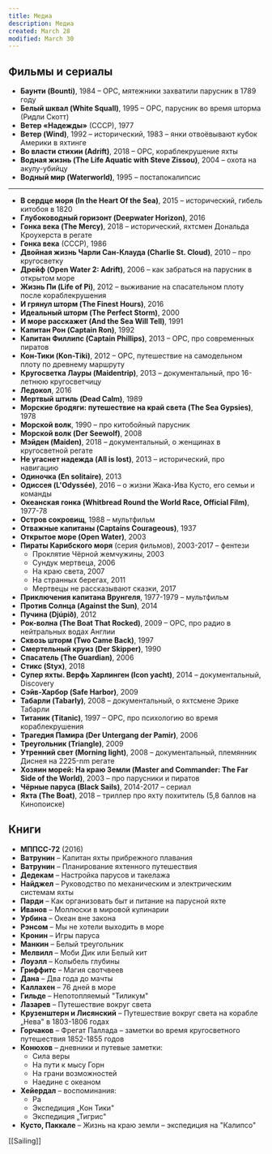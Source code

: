 ```yaml
---
title: Медиа
description: Медиа
created: March 28
modified: March 30
---
```

## Фильмы и сериалы

- **Баунти (Bounti)**, 1984 – ОРС, мятежники захватили парусник в 1789 году
- **Белый шквал (White Squall)**, 1995 – ОРС, парусник во время шторма (Ридли Скотт)
- **Ветер «Надежды»** (СССР), 1977
- **Ветер (Wind)**, 1992 – исторический, 1983 – янки отвоёвывают кубок Америки в яхтинге
- **Во власти стихии (Adrift)**, 2018 – ОРС, кораблекрушение яхты
- **Водная жизнь (The Life Aquatic with Steve Zissou)**, 2004 – охота на акулу-убийцу
- **Водный мир (Waterworld)**, 1995 – постапокалипсис
---
- **В сердце моря (In the Heart Of the Sea)**, 2015 – исторический, гибель китобоя в 1820
- **Глубоководный горизонт (Deepwater Horizon)**, 2016
- **Гонка века (The Mercy)**, 2018 – исторический, яхтсмен Дональда Кроухерста в регате
- **Гонка века** (СССР), 1986
- **Двойная жизнь Чарли Сан-Клауда (Charlie St. Cloud)**, 2010 – про кругосветку
- **Дрейф (Open Water 2: Adrift)**, 2006 – как забраться на парусник в открытом море
- **Жизнь Пи (Life of Pi)**, 2012 – выживание на спасательном плоту после кораблекрушения
- **И грянул шторм (The Finest Hours)**, 2016
- **Идеальный шторм (The Perfect Storm)**, 2000
- **И море расскажет (And the Sea Will Tell)**, 1991
- **Капитан Рон (Captain Ron)**, 1992
- **Капитан Филлипс (Captain Phillips)**, 2013 – ОРС, про современных пиратов
- **Кон-Тики (Kon-Tiki)**, 2012 – ОРС, путешествие на самодельном плоту по древнему маршруту
- **Кругосветка Лауры (Maidentrip)**, 2013 – документальный, про 16-летнюю кругосветчицу
- **Ледокол**, 2016
- **Мертвый штиль (Dead Calm)**, 1989
- **Морские бродяги: путешествие на край света (The Sea Gypsies)**, 1978
- **Морской волк**, 1990 – про китобойный парусник
- **Морской волк (Der Seewolf)**, 2008
- **Мэйден (Maiden)**, 2018 – документальный, о женщинах в кругосветной регате
- **Не угаснет надежда (All is lost)**, 2013 – исторический, про навигацию
- **Одиночка (En solitaire)**, 2013
- **Одиссея (L'Odyssée)**, 2016 – о жизни Жака-Ива Кусто, его семьи и команды
- **Океанская гонка (Whitbread Round the World Race, Official Film)**, 1977-78
- **Остров сокровищ**, 1988 – мультфильм
- **Отважные капитаны (Captains Courageous)**, 1937
- **Открытое море (Open Water)**, 2003
- **Пираты Карибского моря** (серия фильмов), 2003-2017 – фентези
  - Проклятие Чёрной жемчужины, 2003
  - Сундук мертвеца, 2006
  - На краю света, 2007
  - На странных берегах, 2011
  - Мертвецы не рассказывают сказки, 2017
- **Приключения капитана Врунгеля**, 1977-1979 – мультфильм
- **Против Солнца (Against the Sun)**, 2014
- **Пучина (Djúpið)**, 2012
- **Рок-волна (The Boat That Rocked)**, 2009 – ОРС, про радио в нейтральных водах Англии
- **Сквозь шторм (Two Came Back)**, 1997
- **Смертельный круиз (Der Skipper)**, 1990
- **Спасатель (The Guardian)**, 2006
- **Стикс (Styx)**, 2018
- **Супер яхты. Верфь Харлинген (Icon yacht)**, 2014 – документальный, Discovery
- **Сэйв-Харбор (Safe Harbor)**, 2009
- **Табарли (Tabarly)**, 2008 – документальный, о яхтсмене Эрике Табарли
- **Титаник (Titanic)**, 1997 – ОРС, про психологию во время кораблекрушения
- **Трагедия Памира (Der Untergang der Pamir)**, 2006
- **Треугольник (Triangle)**, 2009
- **Утренний свет (Morning light)**, 2008 – документальный, племянник Диснея на 2225-nm регате
- **Хозяин морей: На краю Земли (Master and Commander: The Far Side of the World)**, 2003 – про парусники и пиратов
- **Чёрные паруса (Black Sails)**, 2014-2017 – сериал
- **Яхта (The Boat)**, 2018 – триллер про яхту похититель (5,8 баллов на Кинопоиске)

## Книги

- **МППСС-72** (2016)
- **Ватрунин** – Капитан яхты прибрежного плавания
- **Ватрунин** – Планирование яхтенного путешествия
- **Дедекам** – Настройка парусов и такелажа
- **Найджел** – Руководство по механическим и электрическим системам яхты
- **Парди** – Как организовать быт и питание на парусной яхте
- **Иванов** – Моллюски в мировой кулинарии
- **Урбина** – Океан вне закона
- **Рэнсом** – Мы не хотели выходить в море
- **Кронин** – Игры паруса
- **Манкин** – Белый треугольник
- **Мелвилл** – Моби Дик или Белый кит
- **Лоуэлл** – Колыбель глубины
- **Гриффитс** – Магия свотчвеев
- **Дана** – Два года до мачты
- **Каллахен** – 76 дней в море
- **Гильде** – Непотопляемый "Тиликум"
- **Лазарев** – Путешествие вокруг света
- **Крузенштерн и Лисянский** – Путешествие вокруг света на корабле „Нева" в 1803-1806 годах
- **Горчаков** – Фрегат Паллада – заметки во время кругосветного путешествия 1852-1855 годов
- **Конюхов** – дневники и путевые заметки:
  - Сила веры
  - На пути к мысу Горн
  - На грани возможностей
  - Наедине с океаном
- **Хейердал** – воспоминания:
  - Ра
  - Экспедиция „Кон Тики"
  - Экспедиция „Тигрис"
- **Кусто, Паккале** – Жизнь на краю земли – экспедиция на "Калипсо"

[[Sailing]]
